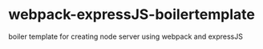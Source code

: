 # webpack-expressJS-boilertemplate

boiler template for creating node server using webpack and expressJS
